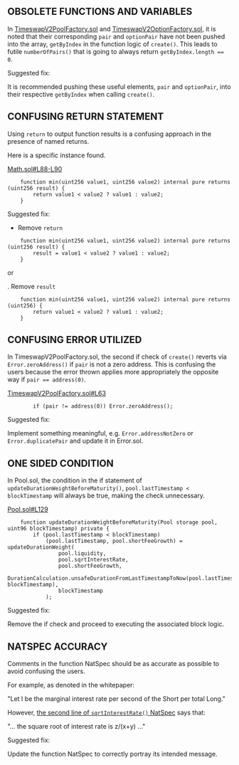 ## OBSOLETE FUNCTIONS AND VARIABLES
In [TimeswapV2PoolFactory.sol](https://github.com/code-423n4/2023-01-timeswap/blob/main/packages/v2-pool/src/TimeswapV2PoolFactory.sol#L59-L70) and [TimeswapV2OptionFactory.sol](https://github.com/code-423n4/2023-01-timeswap/blob/main/packages/v2-option/src/TimeswapV2OptionFactory.sol#L43-L56), it is noted that their corresponding `pair` and `optionPair` have not been pushed into the array, `getByIndex` in the function logic of `create()`. This leads to futile `numberOfPairs()` that is going to always return `getByIndex.length == 0`.

Suggested fix:

It is recommended pushing these useful elements, `pair` and `optionPair`, into their respective `getByIndex` when calling `create()`.

## CONFUSING RETURN STATEMENT
Using `return` to output function results is a confusing approach in the presence of named returns.

Here is a specific instance found.

[Math.sol#L88-L90](https://github.com/code-423n4/2023-01-timeswap/blob/main/packages/v2-library/src/Math.sol#L88-L90)

```
    function min(uint256 value1, uint256 value2) internal pure returns (uint256 result) {
        return value1 < value2 ? value1 : value2;
    }
```
Suggested fix:

- Remove `return`

```
    function min(uint256 value1, uint256 value2) internal pure returns (uint256 result) {
        result = value1 < value2 ? value1 : value2;
    }
```
or

.  Remove `result` 

```
    function min(uint256 value1, uint256 value2) internal pure returns (uint256) {
        return value1 < value2 ? value1 : value2;
    }
```
## CONFUSING ERROR UTILIZED
In TimeswapV2PoolFactory.sol, the second if check of `create()` reverts via `Error.zeroAddress()` if `pair` is not a zero address. This is confusing the users because the error thrown applies more appropriately the opposite way if `pair == address(0)`. 

[TimeswapV2PoolFactory.sol#L63](https://github.com/code-423n4/2023-01-timeswap/blob/main/packages/v2-pool/src/TimeswapV2PoolFactory.sol#L63)

```
        if (pair != address(0)) Error.zeroAddress();
```
Suggested fix:

Implement something meaningful, e.g. `Error.addressNotZero` or `Error.duplicatePair` and update it in Error.sol. 

## ONE SIDED CONDITION
In Pool.sol, the condition in the if statement of `updateDurationWeightBeforeMaturity()`, `pool.lastTimestamp < blockTimestamp` will always be true, making the check unnecessary.

[Pool.sol#L129](https://github.com/code-423n4/2023-01-timeswap/blob/main/packages/v2-pool/src/structs/Pool.sol#L129) 

```
    function updateDurationWeightBeforeMaturity(Pool storage pool, uint96 blockTimestamp) private {
        if (pool.lastTimestamp < blockTimestamp)
            (pool.lastTimestamp, pool.shortFeeGrowth) = updateDurationWeight(
                pool.liquidity,
                pool.sqrtInterestRate,
                pool.shortFeeGrowth,
                DurationCalculation.unsafeDurationFromLastTimestampToNow(pool.lastTimestamp, blockTimestamp),
                blockTimestamp
            );
```
Suggested fix:

Remove the if check and proceed to executing the associated block logic.  

## NATSPEC ACCURACY
Comments in the function NatSpec should be as accurate as possible to avoid confusing the users.

For example, as denoted in the whitepaper:

"Let I be the marginal interest rate per second of the Short per total Long."

However, [the second line of `sqrtInterestRate()` NatSpec](https://github.com/code-423n4/2023-01-timeswap/blob/main/packages/v2-pool/src/interfaces/ITimeswapV2Pool.sol#L170) says that:

"... the square root of interest rate is z/(x+y) ..."

Suggested fix:

Update the function NatSpec to correctly portray its intended message.